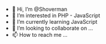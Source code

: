 - 👋 Hi, I’m @Shoverman
- 👀 I’m interested in PHP - JavaScript 
- 🌱 I’m currently learning JavaScript 
- 💞️ I’m looking to collaborate on ...
- 📫 How to reach me ...

<!---
Shoverman/Shoverman is a ✨ special ✨ repository because its `README.md` (this file) appears on your GitHub profile.
You can click the Preview link to take a look at your changes.
--->

